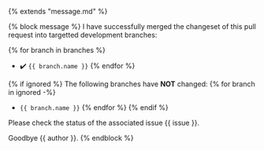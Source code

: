 {% extends "message.md" %}

{% block message %}
I have successfully merged the changeset of this pull request
into targetted development branches:

{% for branch in branches %}
* :heavy_check_mark: `{{ branch.name }}`
{% endfor %}

{% if ignored %}
The following branches have **NOT** changed:
{% for branch in ignored -%}
* `{{ branch.name }}`
{% endfor %}
{% endif %}

Please check the status of the associated issue {{ issue }}.

Goodbye {{ author }}.
{% endblock %}

